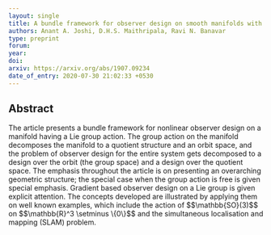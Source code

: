 ```yaml
---
layout: single
title: A bundle framework for observer design on smooth manifolds with symmetry
authors: Anant A. Joshi, D.H.S. Maithripala, Ravi N. Banavar
type: preprint
forum: 
year: 
doi: 
arxiv: https://arxiv.org/abs/1907.09234
date_of_entry: 2020-07-30 21:02:33 +0530
---
```


<h2> Abstract </h2>
The article presents a bundle framework for nonlinear observer design on a manifold having a Lie group action. The group action on the manifold decomposes the manifold to a quotient structure and an orbit space, and the problem of observer design for the entire system gets decomposed to a design over the orbit (the group space) and a design over the quotient space. The emphasis throughout the article is on presenting an overarching geometric structure; the special case when the group action is free is given special emphasis. Gradient based observer design on a Lie group is given explicit attention. The concepts developed are illustrated by applying them on well known examples, which include the action of $$\mathbb{SO}(3)$$ on $$\mathbb{R}^3 \setminus \{0\}$$ and the simultaneous localisation and mapping (SLAM) problem. 


